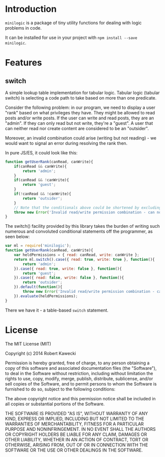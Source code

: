 # Introduction

`minilogic` is a package of tiny utility functions for dealing with logic problems in code.

It can be installed for use in your project with `npm install --save minilogic`.

# Features

## switch

A simple lookup table implementation for tabular logic.
Tabular logic (tabular switch) is selecting a code path to take based on more than one predicate.

Consider the following problem: in our program, we need to display a user "rank" based on what privileges they have. They might be allowed to read posts and/or write posts.
If the user can write and read posts, they are an "admin". If they can only read but not write, they're a "guest". A user that can neither read nor create content are considered to be an "outsider".

Moreover, an invalid combination could arise (writing but not reading) - we would want to signal an error during resolving the rank then.

In pure JS/ES, it could look like this:
```js
function getUserRank(canRead, canWrite){
	if(canRead && canWrite){
		return 'admin';
	}
	if(canRead && !canWrite){
		return 'guest';
	}
	if(!canRead && !canWrite){
		return 'outsider';
	}
	// Note that the conditionals above could be shortened by excluding the already-checked conditions. Preserved for clarity.
	throw new Error('Invalid read/write permission combination - can not determine user rank');
}
```

The switch() facility provided by this library takes the burden of writing such numerous and convoluted conditional statements off the programmer, as seen below:

```js
var ml = require('minilogic');
function getUserRank(canRead, canWrite){
	var heldPermissions = { read: canRead, write: canWrite };
	return ml.switch().case({ read: true, write: true }, function(){
		return 'admin';
	}).case({ read: true, write: false }, function(){
		return 'guest';
	}).case({ read: false, write: false }, function(){
		return 'outsider';
	}).default(function(){
		throw new Error('Invalid read/write permission combination - can not determine user rank');
	}).evaluate(heldPermissions);
}
```

There we have it - a table-based `switch` statement.

# License
The MIT License (MIT)

Copyright (c) 2014 Robert Kawecki

Permission is hereby granted, free of charge, to any person obtaining a copy
of this software and associated documentation files (the "Software"), to deal
in the Software without restriction, including without limitation the rights
to use, copy, modify, merge, publish, distribute, sublicense, and/or sell
copies of the Software, and to permit persons to whom the Software is
furnished to do so, subject to the following conditions:

The above copyright notice and this permission notice shall be included in
all copies or substantial portions of the Software.

THE SOFTWARE IS PROVIDED "AS IS", WITHOUT WARRANTY OF ANY KIND, EXPRESS OR
IMPLIED, INCLUDING BUT NOT LIMITED TO THE WARRANTIES OF MERCHANTABILITY,
FITNESS FOR A PARTICULAR PURPOSE AND NONINFRINGEMENT. IN NO EVENT SHALL THE
AUTHORS OR COPYRIGHT HOLDERS BE LIABLE FOR ANY CLAIM, DAMAGES OR OTHER
LIABILITY, WHETHER IN AN ACTION OF CONTRACT, TORT OR OTHERWISE, ARISING FROM,
OUT OF OR IN CONNECTION WITH THE SOFTWARE OR THE USE OR OTHER DEALINGS IN
THE SOFTWARE.